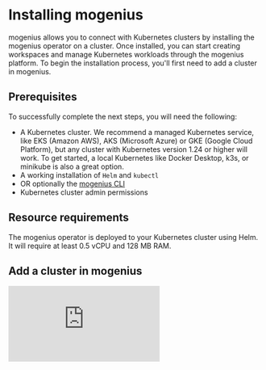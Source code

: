 ﻿---
sidebar_position: 1
description: Connect your own Kubernetes cluster by installing the mogenius operator on the cluster.
---

# Installing mogenius

mogenius allows you to connect with Kubernetes clusters by installing the mogenius operator on a cluster. Once installed, you can start creating workspaces and manage Kubernetes workloads through the mogenius platform. To begin the installation process, you'll first need to add a cluster in mogenius.

## Prerequisites
To successfully complete the next steps, you will need the following:
- A Kubernetes cluster. We recommend a managed Kubernetes service, like EKS (Amazon AWS), AKS (Microsoft Azure) or GKE (Google Cloud Platform), but any cluster with Kubernetes version 1.24 or higher will work. To get started, a local Kubernetes like Docker Desktop, k3s, or minikube is also a great option.
- A working installation of `Helm` and `kubectl`
- OR optionally the [mogenius CLI](../development/mogenius-CLI.md)
- Kubernetes cluster admin permissions

## Resource requirements
The mogenius operator is deployed to your Kubernetes cluster using Helm. It will require at least 0.5 vCPU and 128 MB RAM.

## Add a cluster in mogenius

<div style={{ position: 'relative', paddingBottom: 'calc(56.25782227784731% + 41px)', height: 0 }}>
      <iframe src="https://app.supademo.com/embed/iy17UxSmsVTaPPiLgHhlQ" frameBorder="0" loading="lazy" webkitAllowFullScreen mozAllowFullScreen allowFullScreen style={{ position: 'absolute', top: 0, left: 0, width: '100%', height: '100%' }} />
    </div>

In your organization open "Clusters" and select "Add cluster." Enter a display name for your cluster and confirm.

:::info
This will create a management pane for a Kubernetes cluster in mogenius. It will not create an actual Kubernetes cluster.
:::

## Install the operator

mogenius connects to your Kubernetes cluster via an operator that you'll need to deploy on Kubernetes. In the next step you will have two options to do this: using Helm, or the mogenius CLI.

### Helm install

Retrieve the Helm install command from the user interface and run it on a terminal. Make sure that your kubecontext is set to the right Kubernetes cluster. The command will look something like this.

```jsx title="mogenius operator Helm install"
helm repo add mogenius https://helm.mogenius.com/public
helm repo update mogenius
helm upgrade --install mogenius-operator mogenius/mogenius-k8s-manager -n mogenius --create-namespace --wait \
--set global.cluster_name="NAME" \
--set global.api_key="API_KEY"
```

### mogenius CLI
Install the mogenius CLI, on your terminal perform a `mocli login` and then run the following command.

```jsx" title="Installation via mogenius CLI"
mocli cluster connect
```

You'll be asked to confirm the organization, the cluster that you want to connect, and your current kubecontext before the operator is being deployed.

## Metrics server

Once the operator is installed, it will check if a [metrics server](https://github.com/kubernetes-sigs/metrics-server) is present on the cluster. If not, it will be automatically installed.

**That's it - your cluster is connected and you can now create workspaces!** 

## Troubleshooting
If you're encountering issues with installing the operator, check out common problems in the section [Troubleshooting clusters](./troubleshooting-clusters.md).